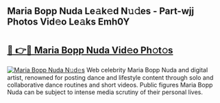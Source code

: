 ## Maria Bopp Nuda Le𝚊k𝚎d N𝚞𝚍es - Part-wjj Photos Vid𝚎o Le𝚊ks Emh0Y

# <h2><a href="http://fbdlvg.evod.top/?m=Maria+Bopp+Nuda">🔗 👉🔴 Maria Bopp Nuda Vid𝚎o Ph𝚘t𝚘s</a></h2>

[![Maria Bopp Nuda N𝚞d𝚎s](https://i.imgur.com/8V9OHl7.gif)](http://fbdlvg.evod.top/?m=Maria+Bopp+Nuda)
Web celebrity Maria Bopp Nuda and digital artist, renowned for posting dance and lifestyle content through solo and collaborative dance routines and short videos. Public figures Maria Bopp Nuda can be subject to intense media scrutiny of their personal lives. 

